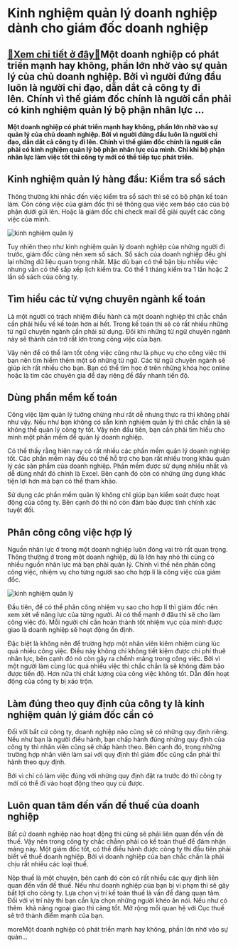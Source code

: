 Kinh nghiệm quản lý doanh nghiệp dành cho giám đốc doanh nghiệp
===============================================================

[:gift:Xem chi tiết ở đây:gift:](https://hddtvn.com/kinh-nghiem-quan-ly-doanh-nghiep-danh-cho-giam-doc-doanh-nghiep/)Một doanh nghiệp có phát triển mạnh hay không, phần lớn nhờ vào sự quản lý của chủ doanh nghiệp. Bởi vì người đứng đầu luôn là người chỉ đạo, dẫn dắt cả công ty đi lên. Chính vì thế giám đốc chính là người cần phải có kinh nghiệm quản lý bộ phận nhân lực …
----------------------------------------------------------------------------------------------------------------------------------------------------------------------------------------------------------------------------------------------------------------

**Một doanh nghiệp có phát triển mạnh hay không, phần lớn nhờ vào sự quản lý của chủ doanh nghiệp. Bởi vì người đứng đầu luôn là người chỉ đạo, dẫn dắt cả công ty đi lên. Chính vì thế giám đốc chính là người cần phải có kinh nghiệm quản lý bộ phận nhân lực của mình. Chỉ khi bộ phận nhân lực làm việc tốt thì công ty mới có thể tiếp tục phát triển.**


Kinh nghiệm quản lý hàng đầu: Kiểm tra sổ sách
----------------------------------------------


Thông thường khi nhắc đến việc kiểm tra sổ sách thì sẽ có bộ phận kế toán làm. Còn công việc của giám đốc thì sẽ thông qua việc xem báo cáo của bộ phận dưới gửi lên. Hoặc là giám đốc chỉ check mail để giải quyết các công việc của mình.


![kinh nghiệm quản lý](https://hddtvn.com/wp-content/uploads/2021/01/K7QgtOvC-.jpg)


Tuy nhiên theo như kinh nghiệm quản lý doanh nghiệp của những người đi trước, giám đốc cũng nên xem sổ sách. Sổ sách của doanh nghiệp đều ghi lại những dữ liệu quan trọng nhất. Mặc dù bạn có thể bận bịu nhiều việc nhưng vẫn có thể sắp xếp lịch kiểm tra. Có thể 1 tháng kiểm tra 1 lần hoặc 2 lần sổ sách của công ty.


Tìm hiểu các từ vựng chuyên ngành kế toán
-----------------------------------------


Là một người có trách nhiệm điều hành cả một doanh nghiệp thì chắc chắn cần phải hiểu về kế toán hơn ai hết. Trong kế toán thì sẽ có rất nhiều những từ ngữ chuyên ngành cần phải sử dụng. Đôi khi những từ ngữ chuyên ngành này sẽ thành cản trở rất lớn trong công việc của bạn.


Vậy nên để có thể làm tốt công việc cũng như là phục vụ cho công việc thì bạn nên tìm hiểm thêm một số những từ ngữ. Các từ ngữ chuyên ngành sẽ giúp ích rất nhiều cho bạn. Bạn có thể tìm học ở trên những khóa học online hoặc là tìm các chuyên gia để dạy riêng để đẩy nhanh tiến độ.


Dùng phần mềm kế toán
---------------------


Công việc làm quản lý tưởng chừng như rất dễ nhưng thực ra thì không phải như vậy. Nếu như bạn không có sẵn kinh nghiệm quản lý thì chắc chắn là sẽ không thể quản lý công ty tốt. Vậy nên đầu tiên, bạn cần phải tìm hiểu cho mình một phần mềm để quản lý doanh nghiệp.


Có thể thấy rằng hiện nay có rất nhiều các phần mềm quản lý doanh nghiệp tốt. Các phần mềm này đều có thể hỗ trợ cho bạn rất nhiều trong khâu quản lý các sản phẩm của doanh nghiệp. Phần mềm được sử dụng nhiều nhất và dễ dùng nhất đó chính là Excel. Bên cạnh đó còn có những ứng dụng khác tiện lợi hơn mà bạn có thể tham khảo.


Sử dụng các phần mềm quản lý không chỉ giúp bạn kiểm soát được hoạt động của công ty. Bên cạnh đó thì nó còn đảm bảo được tính chính xác tuyệt đối.


Phân công công việc hợp lý
--------------------------


Nguồn nhân lực ở trong một doanh nghiệp luôn đóng vai trò rất quan trọng. Thông thường ở trong một doanh nghiệp, dù là lớn hay nhỏ thì cũng có nhiều nguồn nhân lực mà bạn phải quản lý. Chính vì thế nên phân công công việc, nhiệm vụ cho từng người sao cho hợp lí là công việc của giám đốc.


![kinh nghiệm quản lý](https://hddtvn.com/wp-content/uploads/2021/01/wAUCBySYb.jpg)


Đầu tiên, để có thể phân công nhiệm vụ sao cho hợp lí thì giám đốc nên xem xét về năng lực của từng người. Ai có thể mạnh ở đâu thì sẽ cho làm công việc đó. Mỗi người chỉ cần hoàn thành tốt nhiệm vục của mình được giao là doanh nghiệp sẽ hoạt động ổn định.


Đặc biệt là không nên để trường hợp một nhân viên kiêm nhiệm cùng lúc quá nhiều công việc. Điều này không chỉ không tiết kiệm được chi phí thuê nhân lực, bên cạnh đó nó còn gây ra chểnh mảng trong công việc. Bởi vì một người làm cùng lúc quá nhiều việc thì chắc chắn là sẽ không đảm bảo được tiến độ. Hơn nữa thì chất lượng của công việc không tốt. Dẫn đến hoạt động của công ty bị xáo trộn.


Làm đúng theo quy định của công ty là kinh nghiệm quản lý giám đốc cần có
-------------------------------------------------------------------------


Đối với bất cứ công ty, doanh nghiệp nào cũng sẽ có những quy định riêng. Nếu như bạn là người điều hành, bạn chấp hành đúng những quy định của công ty thì nhân viên cũng sẽ chấp hành theo. Bên cạnh đó, trong những trường hợp nhân viên làm sai với quy định thì giám đốc cũng cần phải thi hành theo quy định.


Bởi vì chỉ có làm việc đúng với những quy định đặt ra trước đó thì công ty mới có thể đi vào hoạt động theo quy củ được.


Luôn quan tâm đến vấn đề thuế của doanh nghiệp
----------------------------------------------


Bất cứ doanh nghiệp nào hoạt động thì cũng sẽ phải liên quan đến vấn đè thuế. Vậy nên trong công ty chắc chắnn phải có kế toán thuế để đảm nhận mảng này. Một giám đốc tốt, có thể điều hành được công ty thì đầu tiên phải biết về thuế doanh nghiệp. Bởi vì doanh nghiệp của bạn chắc chắn là phải chịu rất nhiều các loại thuế.


Nộp thuế là một chuyện, bên cạnh đó còn có rất nhiều các quy định liên quan đến vấn đề thuế. Nếu như doanh nghiệp của bạn bị vi phạm thì sẽ gây bất lợi cho công ty. Lựa chọn vị trí kế toán thuế là vấn đề đáng quan tâm. Đối với vị trí này thì bạn cần lựa chọn những người khéo ăn nói. Nếu như có thêm  khả năng ngoại giao thì càng tốt. Mở rộng mối quan hệ với Cục thuế sẽ trở thành điểm mạnh của bạn.


moreMột doanh nghiệp có phát triển mạnh hay không, phần lớn nhờ vào sự quản…

